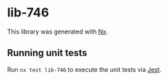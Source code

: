 # lib-746

This library was generated with [Nx](https://nx.dev).

## Running unit tests

Run `nx test lib-746` to execute the unit tests via [Jest](https://jestjs.io).
